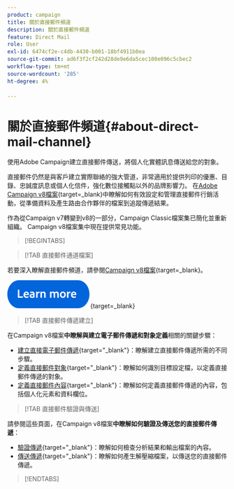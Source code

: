 ```yaml
---
product: campaign
title: 關於直接郵件頻道
description: 關於直接郵件頻道
feature: Direct Mail
role: User
exl-id: 6474cf2e-c4db-4430-b001-18bf4911b0ea
source-git-commit: ad6f3f2cf242d28de9e6da5cec100e096c5cbec2
workflow-type: tm+mt
source-wordcount: '285'
ht-degree: 4%

---
```



# 關於直接郵件頻道{#about-direct-mail-channel}

使用Adobe Campaign建立直接郵件傳送，將個人化實體訊息傳送給您的對象。

直接郵件仍然是與客戶建立實際聯絡的強大管道，非常適用於提供列印的優惠、目錄、忠誠度訊息或個人化信件，強化數位接觸點以外的品牌影響力。 在[Adobe Campaign v8檔案](https://experienceleague.adobe.com/docs/campaign/campaign-v8/send/direct-mail.html?lang=zh-Hant){target=_blank}中瞭解如何有效設定和管理直接郵件行銷活動，從準備資料及產生路由合作夥伴的檔案到追蹤傳遞結果。

作為從Campaign v7轉變到v8的一部分，Campaign Classic檔案集已簡化並重新組織。 Campaign v8檔案集中現在提供常見功能。

>[!BEGINTABS]

>[!TAB 直接郵件通道檔案]

若要深入瞭解直接郵件頻道，請參閱[Campaign v8檔案](https://experienceleague.adobe.com/docs/campaign/campaign-v8/send/direct-mail.html?lang=zh-Hant){target=_blank}。


[![影像](../../assets/do-not-localize/learn-more-button.svg)](https://experienceleague.adobe.com/docs/campaign/campaign-v8/send/direct-mail.html?lang=zh-Hant){target=_blank}


>[!TAB 直接郵件傳遞建立]

在Campaign v8檔案&#x200B;**中瞭解與建立電子郵件傳遞和對象定義**&#x200B;相關的關鍵步驟：

* [建立直接電子郵件傳遞](https://experienceleague.adobe.com/docs/campaign/campaign-v8/send/direct-mail.html?lang=zh-Hant#creating-a-direct-mail-delivery){target="_blank"}：瞭解建立直接郵件傳遞所需的不同步驟。
* [定義直接郵件對象](https://experienceleague.adobe.com/docs/campaign/campaign-v8/send/direct-mail.html?lang=zh-Hant#creating-a-direct-mail-delivery?lang=zh-Hant#defining-the-direct-mail-audience){target="_blank"}：瞭解如何識別目標設定檔，以定義直接郵件傳遞的對象。
* [定義直接郵件內容](https://experienceleague.adobe.com/docs/campaign/campaign-v8/send/direct-mail.html?lang=zh-Hant#creating-a-direct-mail-delivery?lang=zh-Hant#defining-the-direct-mail-content){target="_blank"}：瞭解如何定義直接郵件傳遞的內容，包括個人化元素和資料欄位。

>[!TAB 直接郵件驗證與傳送]

請參閱這些頁面，在Campaign v8檔案&#x200B;**中瞭解如何驗證及傳送您的直接郵件傳遞**：

* [驗證傳遞](https://experienceleague.adobe.com/docs/campaign/campaign-v8/send/direct-mail.html?lang=zh-Hant#creating-a-direct-mail-delivery?lang=zh-Hant#validating){target="_blank"}：瞭解如何檢查分析結果和輸出檔案的內容。
* [傳送傳遞](https://experienceleague.adobe.com/docs/campaign/campaign-v8/send/direct-mail.html?lang=zh-Hant#creating-a-direct-mail-delivery?lang=zh-Hant#start-delivery){target="_blank"}：瞭解如何產生解壓縮檔案，以傳送您的直接郵件傳遞。



>[!ENDTABS]